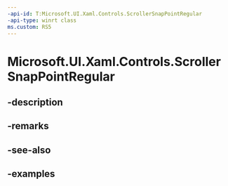 ```yaml
---
-api-id: T:Microsoft.UI.Xaml.Controls.ScrollerSnapPointRegular
-api-type: winrt class
ms.custom: RS5
---
```


<!-- Class syntax.
public class ScrollerSnapPointRegular : ScrollerSnapPointBase, ScrollerSnapPointBase
-->

# Microsoft.UI.Xaml.Controls.ScrollerSnapPointRegular

## -description

## -remarks

## -see-also

## -examples

